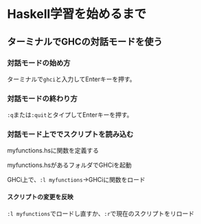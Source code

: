 # Haskell学習を始めるまで

## ターミナルでGHCの対話モードを使う
### 対話モードの始め方
ターミナルで`ghci`と入力してEnterキーを押す。

### 対話モードの終わり方
`:q`または`:quit`とタイプしてEnterキーを押す。

### 対話モード上ででスクリプトを読み込む
myfunctions.hsに関数を定義する

myfunctions.hsがあるフォルダでGHCiを起動

GHCi上で、`:l myfunctions`→GHCiに関数をロード

#### スクリプトの変更を反映
`:l myfunctions`でロードし直すか、`:r`で現在のスクリプトをリロード
